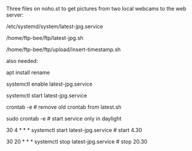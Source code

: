 Three files on noho.st to get pictures from two local webcams to the web server:

/etc/systemd/system/latest-jpg.service

/home/ftp-bee/ftp/latest-jpg.sh
	
/home/ftp-bee/ftp/upload/insert-timestamp.sh



also needed:

apt install rename

systemctl enable latest-jpg.service

systemctl start latest-jpg.service

crontab -e      # remove old crontab from latest.sh

sudo crontab -e # start service only in daylight

30 4 * * * systemctl start latest-jpg.service  # start 4.30

30 20 * * * systemctl stop latest-jpg.service  # stop 20.30
